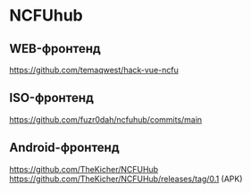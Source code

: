 # NCFUhub
## WEB-фронтенд
https://github.com/temaqwest/hack-vue-ncfu

## ISO-фронтенд
https://github.com/fuzr0dah/ncfuhub/commits/main

## Android-фронтенд
https://github.com/TheKicher/NCFUHub
https://github.com/TheKicher/NCFUHub/releases/tag/0.1 (APK)
